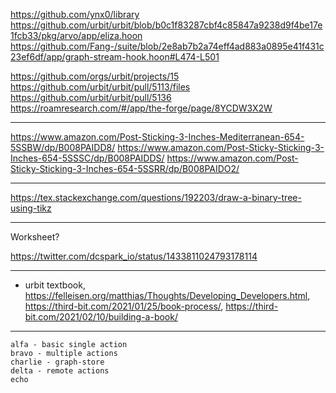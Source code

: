 https://github.com/ynx0/library
https://github.com/urbit/urbit/blob/b0c1f83287cbf4c85847a9238d9f4be17e1fcb33/pkg/arvo/app/eliza.hoon
https://github.com/Fang-/suite/blob/2e8ab7b2a74eff4ad883a0895e41f431c23ef6df/app/graph-stream-hook.hoon#L474-L501

https://github.com/orgs/urbit/projects/15
https://github.com/urbit/urbit/pull/5113/files
https://github.com/urbit/urbit/pull/5136
https://roamresearch.com/#/app/the-forge/page/8YCDW3X2W

---

https://www.amazon.com/Post-Sticking-3-Inches-Mediterranean-654-5SSBW/dp/B008PAIDD8/
https://www.amazon.com/Post-Sticky-Sticking-3-Inches-654-5SSSC/dp/B008PAIDDS/
https://www.amazon.com/Post-Sticky-Sticking-3-Inches-654-5SSRR/dp/B008PAIDO2/

---

https://tex.stackexchange.com/questions/192203/draw-a-binary-tree-using-tikz

---


Worksheet?

https://twitter.com/dcspark_io/status/1433811024793178114

---

+ urbit textbook, https://felleisen.org/matthias/Thoughts/Developing_Developers.html, https://third-bit.com/2021/01/25/book-process/, https://third-bit.com/2021/02/10/building-a-book/

---

```
alfa - basic single action
bravo - multiple actions
charlie - graph-store
delta - remote actions
echo
```
